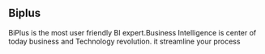 ## Biplus
BiPlus is the most user friendly BI expert.Business Intelligence is center of today business and Technology revolution. it streamline your process

<!--stackedit_data:
eyJoaXN0b3J5IjpbMTc0NjAzMzI0OF19
-->